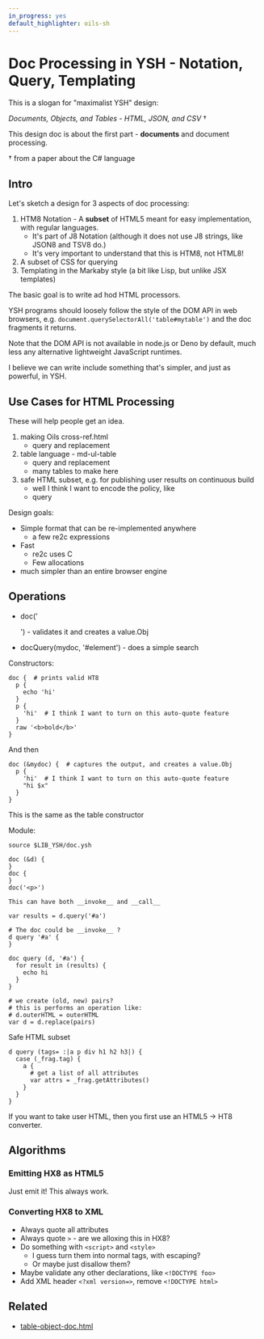 ```yaml
---
in_progress: yes
default_highlighter: oils-sh
---
```


Doc Processing in YSH - Notation, Query, Templating
====================================================

This is a slogan for "maximalist YSH" design:

*Documents, Objects, and Tables - HTML, JSON, and CSV* &dagger;

This design doc is about the first part - **documents** and document processing.

&dagger; from a paper about the C# language

<div id="toc">
</div> 

## Intro 

Let's sketch a design for 3 aspects of doc processing:

1. HTM8 Notation - A **subset** of HTML5 meant for easy implementation, with
   regular languages.
   - It's part of J8 Notation (although it does not use J8 strings, like JSON8
     and TSV8 do.)
   - It's very important to understand that this is HTM8, not HTML8!
1. A subset of CSS for querying
1. Templating in the Markaby style (a bit like Lisp, but unlike JSX templates)

The basic goal is to write ad hod HTML processors.

YSH programs should loosely follow the style of the DOM API in web browsers,
e.g.  `document.querySelectorAll('table#mytable')` and the doc fragments it
returns.

Note that the DOM API is not available in node.js or Deno by default, much less
any alternative lightweight JavaScript runtimes.

I believe we can write include something that's simpler, and just as powerful,
in YSH.

## Use Cases for HTML Processing

These will help people get an idea.

1. making Oils cross-ref.html
   - query and replacement
1. table language - md-ul-table
   - query and replacement
   - many tables to make here
1. safe HTML subset, e.g. for publishing user results on continuous build
   - well I think I want to encode the policy, like
   - query

Design goals:

- Simple format that can be re-implemented anywhere
  - a few re2c expressions
- Fast
  - re2c uses C
  - Few allocations
- much simpler than an entire browser engine

## Operations

- doc('<p>') - validates it and creates a value.Obj
- docQuery(mydoc, '#element') - does a simple search

Constructors:

    doc {  # prints valid HT8
      p {
        echo 'hi'
      }
      p {
        'hi'  # I think I want to turn on this auto-quote feature
      }
      raw '<b>bold</b>'
    }

And then

    doc (&mydoc) {  # captures the output, and creates a value.Obj
      p {
        'hi'  # I think I want to turn on this auto-quote feature
        "hi $x"
      }
    }

This is the same as the table constructor

Module:

    source $LIB_YSH/doc.ysh

    doc (&d) {
    }
    doc {
    }
    doc('<p>')

    This can have both __invoke__ and __call__

    var results = d.query('#a')

    # The doc could be __invoke__ ?
    d query '#a' {
    }

    doc query (d, '#a') {
      for result in (results) {
        echo hi
      }
    }

    # we create (old, new) pairs?
    # this is performs an operation like:
    # d.outerHTML = outerHTML
    var d = d.replace(pairs)


Safe HTML subset

    d query (tags= :|a p div h1 h2 h3|) {
      case (_frag.tag) {
        a {
          # get a list of all attributes
          var attrs = _frag.getAttributes()
        }
      }
    }

If you want to take user HTML, then you first use an HTML5 -> HT8 converter.

## Algorithms

### Emitting HX8 as HTML5

Just emit it!  This always work.

### Converting HX8 to XML

- Always quote all attributes
- Always quote `>` - are we alloxing this in HX8?
- Do something with `<script>` and `<style>`
  - I guess turn them into normal tags, with escaping?
  - Or maybe just disallow them?
- Maybe validate any other declarations, like `<!DOCTYPE foo>`
- Add XML header `<?xml version=>`, remove `<!DOCTYPE html>`

## Related

- [table-object-doc.html](table-object-doc.html)
